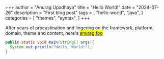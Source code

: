 +++
author = "Anurag Upadhaya"
title = "Hello World!"
date = "2024-07-26"
description = "First blog post"
tags = [
    "hello-world",
    "java",
]
categories = [
    "themes",
    "syntax",
]
+++

After years of procastination and lingering on the framework, platform, domain, theme and content, here's <mark>[anurag.foo](https://anurag.foo)</mark>

```java
public static void main(String[] args){
  System.out.println("Hello, World!");
}
```